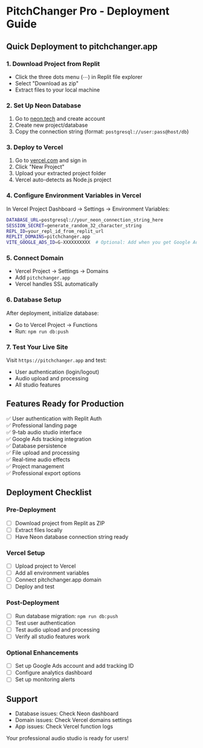 # PitchChanger Pro - Deployment Guide

## Quick Deployment to pitchchanger.app

### 1. Download Project from Replit
- Click the three dots menu (⋯) in Replit file explorer
- Select "Download as zip"
- Extract files to your local machine

### 2. Set Up Neon Database
1. Go to [neon.tech](https://neon.tech) and create account
2. Create new project/database
3. Copy the connection string (format: `postgresql://user:pass@host/db`)

### 3. Deploy to Vercel
1. Go to [vercel.com](https://vercel.com) and sign in
2. Click "New Project"
3. Upload your extracted project folder
4. Vercel auto-detects as Node.js project

### 4. Configure Environment Variables in Vercel
In Vercel Project Dashboard → Settings → Environment Variables:

```bash
DATABASE_URL=postgresql://your_neon_connection_string_here
SESSION_SECRET=generate_random_32_character_string
REPL_ID=your_repl_id_from_replit_url
REPLIT_DOMAINS=pitchchanger.app
VITE_GOOGLE_ADS_ID=G-XXXXXXXXXX  # Optional: Add when you get Google Ads ID
```

### 5. Connect Domain
- Vercel Project → Settings → Domains
- Add `pitchchanger.app`
- Vercel handles SSL automatically

### 6. Database Setup
After deployment, initialize database:
- Go to Vercel Project → Functions
- Run: `npm run db:push`

### 7. Test Your Live Site
Visit `https://pitchchanger.app` and test:
- User authentication (login/logout)
- Audio upload and processing
- All studio features

## Features Ready for Production
✅ User authentication with Replit Auth  
✅ Professional landing page  
✅ 9-tab audio studio interface  
✅ Google Ads tracking integration  
✅ Database persistence  
✅ File upload and processing  
✅ Real-time audio effects  
✅ Project management  
✅ Professional export options  

## Deployment Checklist

### Pre-Deployment
- [ ] Download project from Replit as ZIP
- [ ] Extract files locally
- [ ] Have Neon database connection string ready

### Vercel Setup
- [ ] Upload project to Vercel
- [ ] Add all environment variables
- [ ] Connect pitchchanger.app domain
- [ ] Deploy and test

### Post-Deployment
- [ ] Run database migration: `npm run db:push`
- [ ] Test user authentication
- [ ] Test audio upload and processing
- [ ] Verify all studio features work

### Optional Enhancements
- [ ] Set up Google Ads account and add tracking ID
- [ ] Configure analytics dashboard
- [ ] Set up monitoring alerts

## Support
- Database issues: Check Neon dashboard
- Domain issues: Check Vercel domains settings
- App issues: Check Vercel function logs

Your professional audio studio is ready for users!
